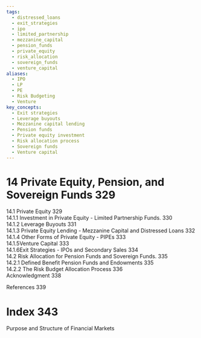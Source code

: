 ```yaml
---
tags:
  - distressed_loans
  - exit_strategies
  - ipo
  - limited_partnership
  - mezzanine_capital
  - pension_funds
  - private_equity
  - risk_allocation
  - sovereign_funds
  - venture_capital
aliases:
  - IPO
  - LP
  - PE
  - Risk Budgeting
  - Venture
key_concepts:
  - Exit strategies
  - Leverage buyouts
  - Mezzanine capital lending
  - Pension funds
  - Private equity investment
  - Risk allocation process
  - Sovereign funds
  - Venture capital
---
```


# 14 Private Equity, Pension, and Sovereign Funds 329  

14.1 Private Equity 329   
14.1.1 Investment in Private Equity - Limited Partnership Funds. 330   
14.1.2 Leverage Buyouts 331   
14.1.3 Private Equity Lending - Mezzanine Capital and Distressed Loans 332   
14.1.4 Other Forms of Private Equity - PIPEs 333   
14.1.5Venture Capital 333   
14.1.6Exit Strategies - IPOs and Secondary Sales 334   
14.2 Risk Allocation for Pension Funds and Sovereign Funds. 335   
14.2.1  Defined Benefit Pension Funds and Endowments 335   
14.2.2 The Risk Budget Allocation Process 336   
Acknowledgment 338  

References 339  

# Index 343  

Purpose and Structure of Financial Markets  
